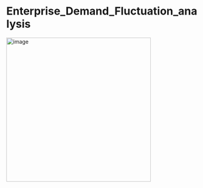 # Enterprise_Demand_Fluctuation_analysis
<img width="380" alt="image" src="https://user-images.githubusercontent.com/86215348/143965495-0d3c098e-0ec8-47fe-801c-f7f6aea2db73.png">
